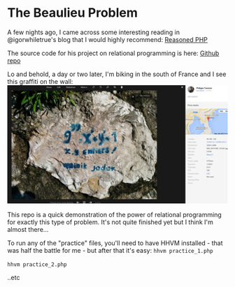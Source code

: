 # The Beaulieu Problem

A few nights ago, I came across some interesting reading in @igorwhiletrue's blog that I would highly recommend:
<a href="https://igor.io/2014/08/06/reasoned-php.html">Reasoned PHP</a>

The source code for his project on relational programming is here:
<a href="https://github.com/igorw/reasoned-php">Github repo</a>

Lo and behold, a day or two later, I'm biking in the south of France and I see this graffiti on the wall: 
<img src="./beaulieu_problem.JPG" />

This repo is a quick demonstration of the power of relational programming for exactly this type of problem. It's not quite finished yet but I think I'm almost there...

To run any of the "practice" files, you'll need to have HHVM installed - that was half the battle for me - but after that it's easy:
`hhvm practice_1.php`

`hhvm practice_2.php`

..etc
